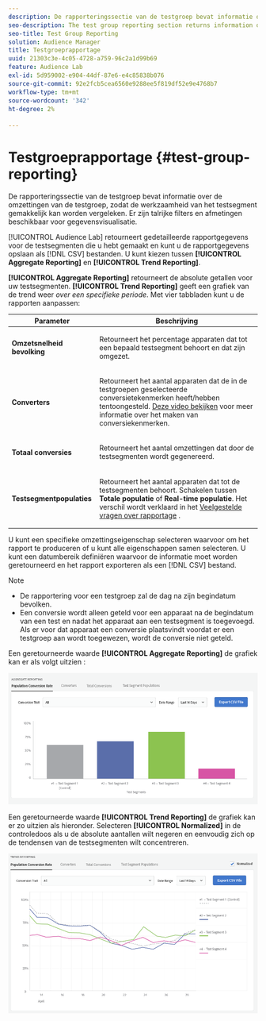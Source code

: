 ```yaml
---
description: De rapporteringssectie van de testgroep bevat informatie over de omzettingen van de testgroep, zodat de werkzaamheid van het testsegment gemakkelijk kan worden vergeleken. Er zijn talrijke filters en afmetingen beschikbaar voor gegevensvisualisatie.
seo-description: The test group reporting section returns information on test group conversions, allowing an easy comparison of test segment efficacy. Numerous filters and dimensions are available for data visualization.
seo-title: Test Group Reporting
solution: Audience Manager
title: Testgroeprapportage
uuid: 21303c3e-4c05-4728-a759-96c2a1d99b69
feature: Audience Lab
exl-id: 5d959002-e904-44df-87e6-e4c85838b076
source-git-commit: 92e2fcb5cea6560e9288ee5f819df52e9e4768b7
workflow-type: tm+mt
source-wordcount: '342'
ht-degree: 2%

---
```


# Testgroeprapportage {#test-group-reporting}

De rapporteringssectie van de testgroep bevat informatie over de omzettingen van de testgroep, zodat de werkzaamheid van het testsegment gemakkelijk kan worden vergeleken. Er zijn talrijke filters en afmetingen beschikbaar voor gegevensvisualisatie.

[!UICONTROL Audience Lab] retourneert gedetailleerde rapportgegevens voor de testsegmenten die u hebt gemaakt en kunt u de rapportgegevens opslaan als [!DNL CSV] bestanden. U kunt kiezen tussen **[!UICONTROL Aggregate Reporting]** en **[!UICONTROL Trend Reporting]**.

**[!UICONTROL Aggregate Reporting]** retourneert de absolute getallen voor uw testsegmenten. **[!UICONTROL Trend Reporting]** geeft een grafiek van de trend weer *over een specifieke periode*. Met vier tabbladen kunt u de rapporten aanpassen:

<table id="table_446384AE9A36408A9C570CB7DB72C3D6"> 
 <thead> 
  <tr> 
   <th colname="col1" class="entry"> Parameter </th> 
   <th colname="col2" class="entry"> Beschrijving </th> 
  </tr> 
 </thead>
 <tbody> 
  <tr> 
   <td colname="col1"> <p> <b><span class="uicontrol"> Omzetsnelheid bevolking</span></b> </p> </td> 
   <td colname="col2"> <p>Retourneert het percentage apparaten dat tot een bepaald testsegment behoort en dat zijn omgezet. </p> </td> 
  </tr> 
  <tr> 
   <td colname="col1"> <p> <b><span class="uicontrol"> Converters</span></b> </p> </td> 
   <td colname="col2"> <p>Retourneert het aantal apparaten dat de in de testgroepen geselecteerde conversietekenmerken heeft/hebben tentoongesteld. <a href="https://helpx.adobe.com/audience-manager/kt/using/creating-conversion-traits-feature-video-use.html" format="https" scope="external"> Deze video bekijken</a> voor meer informatie over het maken van conversiekenmerken. </p> </td> 
  </tr> 
  <tr> 
   <td colname="col1"> <p> <b><span class="uicontrol"> Totaal conversies</span></b> </p> </td> 
   <td colname="col2"> <p>Retourneert het aantal omzettingen dat door de testsegmenten wordt gegenereerd. </p> </td> 
  </tr> 
  <tr> 
   <td colname="col1"> <p> <b><span class="uicontrol"> Testsegmentpopulaties</span></b> </p> </td> 
   <td colname="col2"> <p>Retourneert het aantal apparaten dat tot de testsegmenten behoort. Schakelen tussen <b><span class="uicontrol"> Totale populatie</span></b> of <b><span class="uicontrol"> Real-time populatie</span></b>. Het verschil wordt verklaard in het <a href="../../faq/faq-reporting.md"> Veelgestelde vragen over rapportage</a> . </p> </td>
  </tr>
 </tbody>
</table>

U kunt een specifieke omzettingseigenschap selecteren waarvoor om het rapport te produceren of u kunt alle eigenschappen samen selecteren. U kunt een datumbereik definiëren waarvoor de informatie moet worden geretourneerd en het rapport exporteren als een [!DNL CSV] bestand.

>[!NOTE]
>
>* De rapportering voor een testgroep zal de dag na zijn begindatum bevolken.
>* Een conversie wordt alleen geteld voor een apparaat na de begindatum van een test en nadat het apparaat aan een testsegment is toegevoegd. Als er voor dat apparaat een conversie plaatsvindt voordat er een testgroep aan wordt toegewezen, wordt de conversie niet geteld.


Een geretourneerde waarde **[!UICONTROL Aggregate Reporting]** de grafiek kan er als volgt uitzien :

![](assets/aggregate-reporting.PNG)

Een geretourneerde waarde **[!UICONTROL Trend Reporting]** de grafiek kan er zo uitzien als hieronder. Selecteren **[!UICONTROL Normalized]** in de controledoos als u de absolute aantallen wilt negeren en eenvoudig zich op de tendensen van de testsegmenten wilt concentreren.

![](assets/trend-reporting.PNG)
